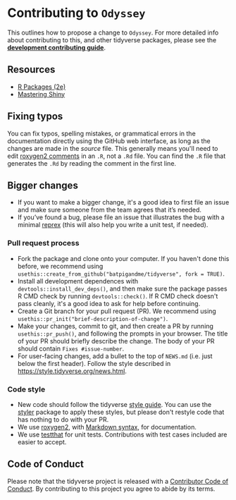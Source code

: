 # Contributing to `Odyssey`

This outlines how to propose a change to `Odyssey`. For more detailed info about contributing to this, and other tidyverse packages, please see the [**development contributing guide**](https://rstd.io/tidy-contrib). 

## Resources

- [R Packages (2e)](https://r-pkgs.org/)
- [Mastering Shiny](https://mastering-shiny.org/)

## Fixing typos

You can fix typos, spelling mistakes, or grammatical errors in the documentation directly using the GitHub web interface, as long as the changes are made in the _source_ file. This generally means you'll need to edit [roxygen2 comments](https://roxygen2.r-lib.org/articles/roxygen2.html) in an `.R`, not a `.Rd` file. You can find the `.R` file that generates the `.Rd` by reading the comment in the first line.

## Bigger changes

- If you want to make a bigger change, it's a good idea to first file an issue and make sure someone from the team agrees that it’s needed. 
- If you’ve found a bug, please file an issue that illustrates the bug with a minimal [reprex](https://www.tidyverse.org/help/#reprex) (this will also help you write a unit test, if needed).

### Pull request process

- Fork the package and clone onto your computer. If you haven't done this before, we recommend using `usethis::create_from_github("batpigandme/tidyverse", fork = TRUE)`.
- Install all development dependences with `devtools::install_dev_deps()`, and then make sure the package passes R CMD check by running `devtools::check()`. If R CMD check doesn't pass cleanly, it's a good idea to ask for help before continuing. 
- Create a Git branch for your pull request (PR). We recommend using `usethis::pr_init("brief-description-of-change")`.
- Make your changes, commit to git, and then create a PR by running `usethis::pr_push()`, and following the prompts in your browser. The title of your PR should briefly describe the change. The body of your PR should contain `Fixes #issue-number`.
- For user-facing changes, add a bullet to the top of `NEWS.md` (i.e. just below the first header). Follow the style described in <https://style.tidyverse.org/news.html>.

### Code style

- New code should follow the tidyverse [style guide](https://style.tidyverse.org). You can use the [styler](https://CRAN.R-project.org/package=styler) package to apply these styles, but please don't restyle code that has nothing to do with your PR.  
- We use [roxygen2](https://cran.r-project.org/package=roxygen2), with [Markdown syntax](https://roxygen2.r-lib.org/articles/rd-formatting.html), for documentation.  
- We use [testthat](https://cran.r-project.org/package=testthat) for unit tests. Contributions with test cases included are easier to accept.  

## Code of Conduct

Please note that the tidyverse project is released with a
[Contributor Code of Conduct](CODE_OF_CONDUCT.md). By contributing to this
project you agree to abide by its terms.